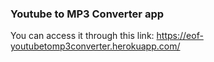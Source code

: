 ### Youtube to MP3 Converter app

You can access it through this link: https://eof-youtubetomp3converter.herokuapp.com/
